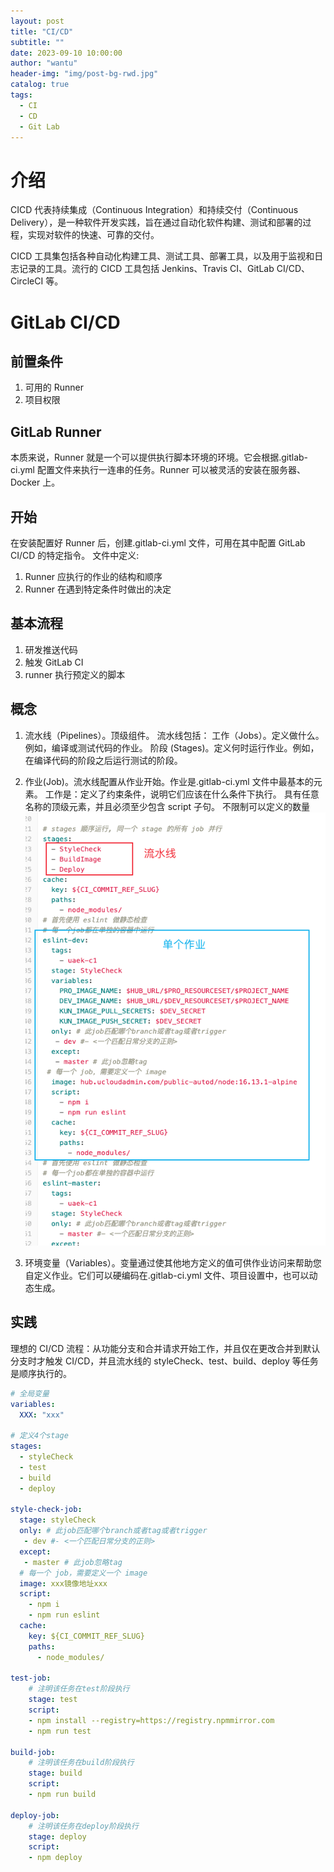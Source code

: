```yaml
---
layout: post
title: "CI/CD"
subtitle: ""
date: 2023-09-10 10:00:00
author: "wantu"
header-img: "img/post-bg-rwd.jpg"
catalog: true
tags:
  - CI
  - CD
  - Git Lab
---
```


# 介绍

CICD 代表持续集成（Continuous Integration）和持续交付（Continuous Delivery），是一种软件开发实践，旨在通过自动化软件构建、测试和部署的过程，实现对软件的快速、可靠的交付。

CICD 工具集包括各种自动化构建工具、测试工具、部署工具，以及用于监视和日志记录的工具。流行的 CICD 工具包括 Jenkins、Travis CI、GitLab CI/CD、CircleCI 等。

# GitLab CI/CD

## 前置条件

1. 可用的 Runner
2. 项目权限

## GitLab Runner

本质来说，Runner 就是一个可以提供执行脚本环境的环境。它会根据.gitlab-ci.yml 配置文件来执行一连串的任务。Runner 可以被灵活的安装在服务器、Docker 上。

## 开始

在安装配置好 Runner 后，创建.gitlab-ci.yml 文件，可用在其中配置 GitLab CI/CD 的特定指令。
文件中定义:

1. Runner 应执行的作业的结构和顺序
2. Runner 在遇到特定条件时做出的决定

## 基本流程

1. 研发推送代码
2. 触发 GitLab CI
3. runner 执行预定义的脚本

## 概念

1. 流水线（Pipelines）。顶级组件。
   流水线包括：
   工作（Jobs）。定义做什么。例如，编译或测试代码的作业。
   阶段 (Stages)。定义何时运行作业。例如，在编译代码的阶段之后运行测试的阶段。

2. 作业(Job)。流水线配置从作业开始。作业是.gitlab-ci.yml 文件中最基本的元素。
   工作是：定义了约束条件，说明它们应该在什么条件下执行。
   具有任意名称的顶级元素，并且必须至少包含 script 子句。
   不限制可以定义的数量
   ![Alt text](/img/20231122_cicdno1.jpg)
3. 环境变量（Variables）。变量通过使其他地方定义的值可供作业访问来帮助您自定义作业。它们可以硬编码在.gitlab-ci.yml 文件、项目设置中，也可以动态生成。

## 实践

理想的 CI/CD 流程：从功能分支和合并请求开始工作，并且仅在更改合并到默认分支时才触发 CI/CD，并且流水线的 styleCheck、test、build、deploy 等任务是顺序执行的。

```yml
# 全局变量
variables:
  XXX: "xxx"

# 定义4个stage
stages:
  - styleCheck
  - test
  - build
  - deploy

style-check-job:
  stage: styleCheck
  only: # 此job匹配哪个branch或者tag或者trigger
   - dev #- <一个匹配日常分支的正则>
  except:
   - master # 此job忽略tag
  # 每一个 job，需要定义一个 image
  image: xxx镜像地址xxx
  script:
    - npm i
    - npm run eslint
  cache:
    key: ${CI_COMMIT_REF_SLUG}
    paths:
      - node_modules/

test-job:
	# 注明该任务在test阶段执行
	stage: test
	script:
  	- npm install --registry=https://registry.npmmirror.com
  	- npm run test

build-job:
	# 注明该任务在build阶段执行
	stage: build
	script:
  	- npm run build

deploy-job:
	# 注明该任务在deploy阶段执行
	stage: deploy
	script:
  	- npm deploy
```
